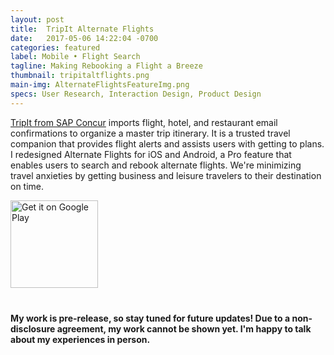 ```yaml
---
layout: post
title:  TripIt Alternate Flights
date:   2017-05-06 14:22:04 -0700
categories: featured
label: Mobile • Flight Search
tagline: Making Rebooking a Flight a Breeze
thumbnail: tripitaltflights.png
main-img: AlternateFlightsFeatureImg.png
specs: User Research, Interaction Design, Product Design
---
```

<section class="project-body">
<p>
<div class="post-summary">
	<a href="http://tripit.com" target="_blank">TripIt from SAP Concur</a> imports flight, hotel, and restaurant email confirmations to organize a master trip itinerary. It is a trusted travel companion that provides flight alerts and assists users with getting to plans. I redesigned Alternate Flights for iOS and Android, a Pro feature that enables users to search and rebook alternate flights. We're minimizing travel anxieties by getting business and leisure travelers to their destination on time.
</div>
</p>
</section>

<div class="img-section row">
	<div class="col-md-6 col-xs-12">
		<a href='https://play.google.com/store/apps/details?id=com.tripit&hl=en&pcampaignid=MKT-Other-global-all-co-prtnr-py-PartBadge-Mar2515-1' target="_blank"><img style="width:140px" alt='Get it on Google Play' src='https://play.google.com/intl/en_us/badges/images/generic/en_badge_web_generic.png'></a>
	</div>
	<div class="col-md-6 col-xs-12">
		<a href="https://itunes.apple.com/us/app/tripit-travel-organizer/id311035142?mt=8" style="display:inline-block;overflow:hidden;background:url(//linkmaker.itunes.apple.com/assets/shared/badges/en-us/appstore-lrg.svg) no-repeat;width:135px;height:40px;background-size:contain;" target="_blank"></a>
	</div>
</div>
<section class="project-body">
<b>My work is pre-release, so stay tuned for future updates! Due to a non-disclosure agreement, my work cannot be shown yet. I'm happy to talk about my experiences in person.</b>
</section>